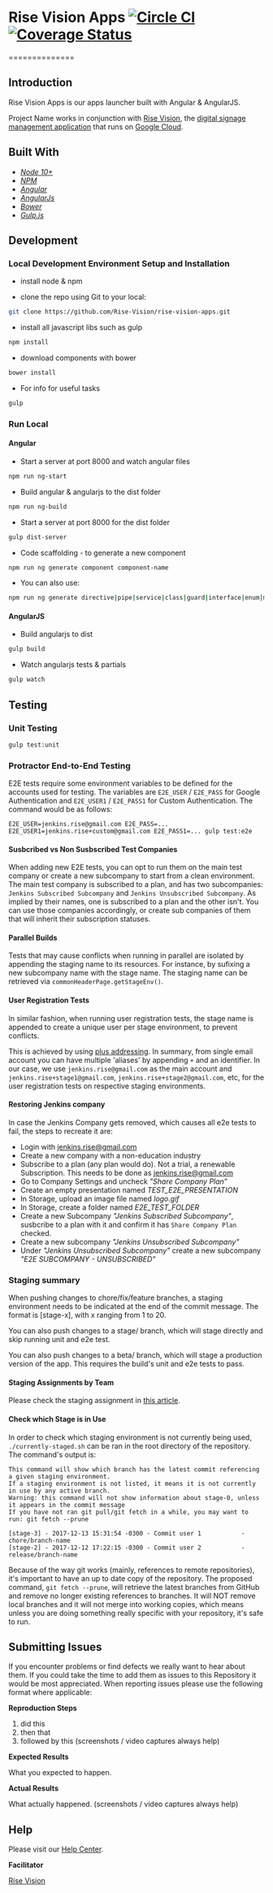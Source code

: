# Rise Vision Apps [![Circle CI](https://circleci.com/gh/Rise-Vision/rise-vision-apps.svg?style=svg)](https://circleci.com/gh/Rise-Vision/rise-vision-apps) [![Coverage Status](https://coveralls.io/repos/Rise-Vision/rise-vision-apps/badge.svg?branch=&service=github)](https://coveralls.io/github/Rise-Vision/rise-vision-apps?branch=)
==============

## Introduction

Rise Vision Apps is our apps launcher built with Angular & AngularJS.

Project Name works in conjunction with [Rise Vision](http://www.risevision.com), the [digital signage management application](http://rva.risevision.com/) that runs on [Google Cloud](https://cloud.google.com).

## Built With
- *[Node 10+](https://nodejs.org/)*
- *[NPM](https://www.npmjs.org/)*
- *[Angular](https://angular.io/)*
- *[AngularJs](https://angularjs.org/)*
- *[Bower](http://bower.io/)*
- *[Gulp.js](http://gulpjs.com/)*

## Development

### Local Development Environment Setup and Installation

* install node & npm

* clone the repo using Git to your local:
```bash
git clone https://github.com/Rise-Vision/rise-vision-apps.git
```

* install all javascript libs such as gulp
```bash
npm install
```

* download components with bower
```bash
bower install
```

* For info for useful tasks
```bash
gulp
```

### Run Local

#### Angular

* Start a server at port 8000 and watch angular files
```bash
npm run ng-start
```

* Build angular & angularjs to the dist folder
```bash
npm run ng-build
```

* Start a server at port 8000 for the dist folder
```bash
gulp dist-server
```

* Code scaffolding - to generate a new component
```bash
npm run ng generate component component-name
```

* You can also use:
```bash
npm run ng generate directive|pipe|service|class|guard|interface|enum|module
```

#### AngularJS

* Build angularjs to dist
```bash
gulp build
```

* Watch angularjs tests & partials
```bash
gulp watch
```

## Testing

### Unit Testing
```bash
gulp test:unit
```

### Protractor End-to-End Testing

E2E tests require some environment variables to be defined for the accounts used for testing. The variables are `E2E_USER` / `E2E_PASS` for Google Authentication and `E2E_USER1` / `E2E_PASS1` for Custom Authentication. The command would be as follows:

```
E2E_USER=jenkins.rise@gmail.com E2E_PASS=... E2E_USER1=jenkins.rise+custom@gmail.com E2E_PASS1=... gulp test:e2e
```

#### Susbcribed vs Non Susbscribed Test Companies
When adding new E2E tests, you can opt to run them on the main test company or create a new subcompany to start from a clean environment.
The main test company is subscribed to a plan, and has two subcompanies: `Jenkins Subscribed Subcompany` and `Jenkins Unsubscribed Subcompany`. As implied by their names, one is subscribed to a plan and the other isn't. You can use those companies accordingly, or create sub companies of them that will inherit their subscription statuses.  

#### Parallel Builds
Tests that may cause conflicts when running in parallel are isolated by appending the staging name to its resources. For instance, by sufixing a new subcompany name with the stage name. The staging name can be retrieved via `commonHeaderPage.getStageEnv()`.

#### User Registration Tests 
In similar fashion, when running user registration tests, the stage name is appended to create a unique user per stage environment, to prevent conflicts.

This is achieved by using [plus addressing](https://will.koffel.org/post/2014/using-email-plus-addressing/). In summary, from single email account you can have multiple 'aliases' by appending `+` and an identifier. In our case, we use `jenkins.rise@gmail.com` as the main account and `jenkins.rise+stage1@gmail.com`, `jenkins.rise+stage2@gmail.com`, etc, for the user registration tests on respective staging environments.

#### Restoring Jenkins company

In case the Jenkins Company gets removed, which causes all e2e tests to fail, the steps to recreate it are:

- Login with jenkins.rise@gmail.com
- Create a new company with a non-education industry
- Subscribe to a plan (any plan would do). Not a trial, a renewable Subscription. This needs to be done as jenkins.rise@gmail.com
- Go to Company Settings and uncheck *"Share Company Plan”*
- Create an empty presentation named *TEST_E2E_PRESENTATION*
- In Storage, upload an image file named *logo.gif*
- In Storage, create a folder named *E2E_TEST_FOLDER*
- Create a new Subcompany *"Jenkins Subscribed Subcompany"*, susbcribe to a plan with it and confirm it has `Share Company Plan` checked.
- Create a new  subcompany *"Jenkins Unsubscribed Subcompany"*
- Under *"Jenkins Unsubscribed Subcompany"* create a new  subcompany *"E2E SUBCOMPANY - UNSUBSCRIBED"*

### Staging summary

When pushing changes to chore/fix/feature branches, a staging environment needs to be indicated at the end of the commit message. The format is [stage-x], with x ranging from 1 to 20.

You can also push changes to a stage/ branch, which will stage directly and skip running unit and e2e test.

You can also push changes to a beta/ branch, which will stage a production version of the app. This requires the build's unit and e2e tests to pass.

#### Staging Assignments by Team

Please check the staging assignment in [this article](https://help.risevision.com/hc/en-us/articles/360001203463-Apps-Stage-Environments).

#### Check which Stage is in Use

In order to check which staging environment is not currently being used, ```./currently-staged.sh``` can be ran in the root directory of the repository. The command's output is:

```
This command will show which branch has the latest commit referencing a given staging environment.
If a staging environment is not listed, it means it is not currently in use by any active branch.
Warning: this command will not show information about stage-0, unless it appears in the commit message
If you have not ran git pull/git fetch in a while, you may want to run: git fetch --prune

[stage-3] - 2017-12-13 15:31:54 -0300 - Commit user 1           - chore/branch-name
[stage-2] - 2017-12-12 17:22:15 -0300 - Commit user 2           - release/branch-name

```

Because of the way git works (mainly, references to remote repositories), it's important to have an up to date copy of the repository. The proposed command, ```git fetch --prune```, will retrieve the latest branches from GitHub and remove no longer existing references to branches. It will NOT remove local branches and it will not merge into working copies, which means unless you are doing something really specific with your repository, it's safe to run.

## Submitting Issues

If you encounter problems or find defects we really want to hear about them. If you could take the time to add them as issues to this Repository it would be most appreciated. When reporting issues please use the following format where applicable:

**Reproduction Steps**

1. did this
2. then that
3. followed by this (screenshots / video captures always help)

**Expected Results**

What you expected to happen.

**Actual Results**

What actually happened. (screenshots / video captures always help)

## Help
Please visit our [Help Center](https://help.risevision.com/).

**Facilitator**

[Rise Vision](https://github.com/rise-vision "Rise Vision")
